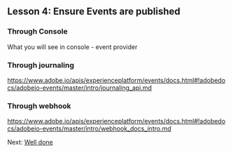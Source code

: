 ## Lesson 4: Ensure Events are published

### Through Console
What you will see in console - event provider 


### Through journaling 

https://www.adobe.io/apis/experienceplatform/events/docs.html#!adobedocs/adobeio-events/master/intro/journaling_api.md


### Through webhook
https://www.adobe.io/apis/experienceplatform/events/docs.html#!adobedocs/adobeio-events/master/intro/webhook_docs_intro.md

Next: [Well done](/lessons/welldone.md)
